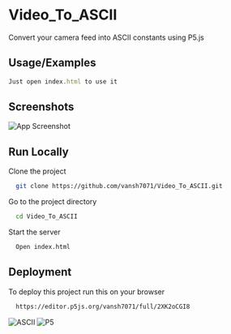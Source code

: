 
# Video_To_ASCII

Convert your camera feed into ASCII constants using P5.js



## Usage/Examples

```javascript
Just open index.html to use it
```


## Screenshots

![App Screenshot]([https://i.postimg.cc/0j1Ykhvh/Screenshot-from-2022-10-16-19-11-13.png](https://drive.google.com/file/d/1yFjKvNZDWnbTjrFd6DWo4lEADmJD6mFr/view?usp=sharing))


## Run Locally

Clone the project

```bash
  git clone https://github.com/vansh7071/Video_To_ASCII.git
```

Go to the project directory

```bash
  cd Video_To_ASCII
```


Start the server

```bash
  Open index.html
```


## Deployment

To deploy this project run this on your browser

```bash
  https://editor.p5js.org/vansh7071/full/2XK2oCGI8
```


![ASCII](https://www.google.com/imgres?imgurl=https%3A%2F%2Fwww.text-image.com%2Fresources%2Fbtn-ascii-big.png&imgrefurl=https%3A%2F%2Fwww.text-image.com%2Fconvert%2Fascii.html&tbnid=C-1i7tKlg845aM&vet=12ahUKEwiYu83C8uT6AhWHk9gFHXmpAhEQMyhYegUIARC5AQ..i&docid=_IZyhYsYHBMYCM&w=200&h=200&q=image%20to%20to%20ascii&client=firefox-b-d&ved=2ahUKEwiYu83C8uT6AhWHk9gFHXmpAhEQMyhYegUIARC5AQ)
![P5](https://www.google.com/imgres?imgurl=https%3A%2F%2Fcdathenry.files.wordpress.com%2F2016%2F11%2Foslcyof.png&imgrefurl=https%3A%2F%2Fcoderdojoathenry.org%2F2016%2F11%2F06%2Ftext-based-coding-with-p5-js%2F&tbnid=X1SDS0iu1KlBGM&vet=12ahUKEwjyo_Dn8uT6AhU9_XMBHQcHBzUQMygEegUIARCYAQ..i&docid=Hnt2SfVpMRKtSM&w=766&h=765&q=p5&client=firefox-b-d&ved=2ahUKEwjyo_Dn8uT6AhU9_XMBHQcHBzUQMygEegUIARCYAQ)
